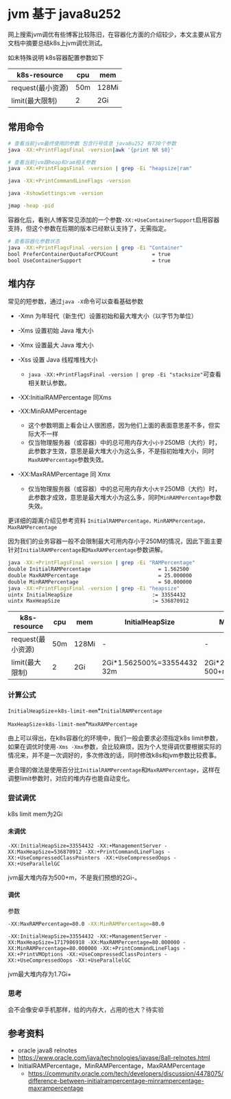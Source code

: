 # jvm 基于 java8u252

网上搜索jvm调优有些博客比较陈旧，在容器化方面的介绍较少，本文主要从官方文档中摘要总结k8s上jvm调优测试。

如未特殊说明 k8s容器配置参数如下

| k8s-resource      | cpu | mem   |
| ----------------- | --- | ----- |
| request(最小资源) | 50m | 128Mi |
| limit(最大限制)   | 2   | 2Gi   |

## 常用命令

```sh
# 查看当前jvm最终使用的参数 包含行号信息 java8u252 有730个参数
java -XX:+PrintFlagsFinal -version|awk '{print NR $0}'

# 查看当前jvm跟heap和ram相关参数
java -XX:+PrintFlagsFinal -version | grep -Ei "heapsize|ram"

java -XX:+PrintCommandLineFlags -version

java -XshowSettings:vm -version

jmap -heap -pid
```

容器化后，看别人博客常见添加的一个参数`-XX:+UseContainerSupport`启用容器支持，但这个参数在后期的版本已经默认支持了，无需指定。

```sh
# 查看容器化参数状态
java -XX:+PrintFlagsFinal -version | grep -Ei "Container"
bool PreferContainerQuotaForCPUCount           = true                                {product}
bool UseContainerSupport                       = true                                {product}
```

## 堆内存

常见的短参数，通过`java -X`命令可以查看基础参数

- -Xmn 为年轻代（新生代）设置初始和最大堆大小（以字节为单位）
- -Xms 设置初始 Java 堆大小
- -Xmx 设置最大 Java 堆大小
- -Xss 设置 Java 线程堆栈大小
  - `java -XX:+PrintFlagsFinal -version | grep -Ei "stacksize"`可查看相关默认参数。

- -XX:InitialRAMPercentage 同Xms
- -XX:MinRAMPercentage
  - 这个参数明面上看会让人很困惑，因为他们上面的表面意思差不多，但实际大不一样
  - 仅当物理服务器（或容器）中的总可用内存大小`小于`250MB（大约）时，此参数才生效，意思是最大堆大小为这么多，不是指初始堆大小，同时`MaxRAMPercentage`参数失效。
- -XX:MaxRAMPercentage 同 Xmx
  - 仅当物理服务器（或容器）中的总可用内存大小`大于`250MB（大约）时，此参数才成效，意思是最大堆大小为这么多，同时`MinRAMPercentage`参数失效。

更详细的距离介绍见参考资料 `InitialRAMPercentage，MinRAMPercentage，MaxRAMPercentage`

因为我们的业务容器一般不会限制最大可用内存小于250M的情况，因此下面主要针对`InitialRAMPercentage`和`MaxRAMPercentage`参数讲解。

```sh
java -XX:+PrintFlagsFinal -version | grep -Ei "RAMPercentage"
double InitialRAMPercentage                      = 1.562500                            {product}
double MaxRAMPercentage                          = 25.000000                           {product}
double MinRAMPercentage                          = 50.000000                           {product}
java -XX:+PrintFlagsFinal -version | grep -Ei "heapsize"
uintx InitialHeapSize                          := 33554432                            {product}
uintx MaxHeapSize                              := 536870912                           {product}
```

| k8s-resource      | cpu | mem   | InitialHeapSize            | MaxHeapSize             |
| ----------------- | --- | ----- | -------------------------- | ----------------------- |
| request(最小资源) | 50m | 128Mi | -                          | -                       |
| limit(最大限制)   | 2   | 2Gi   | 2Gi*1.562500%=33554432 32m | 2Gi*25%=536870912 500+m |

### 计算公式

`InitialHeapSize`=`k8s-limit-mem`*`InitialRAMPercentage`

`MaxHeapSize`=`k8s-limit-mem`*`MaxRAMPercentage`

由上可以得出，在k8s容器化的环境中，我们一般会要求必须指定k8s limit参数，如果在调优时使用`-Xms -Xmx`参数，会比较麻烦，因为个人觉得调优要根据实际的情况来，并不是一次调好的，多次修改的话，同时修改k8s和jvm参数比较费事。

更合理的做法是使用百分比`InitialRAMPercentage`和`MaxRAMPercentage`，这样在调整limit参数时，对应的堆内存也能自动变化。

### 尝试调优

k8s limit mem为2Gi

#### 未调优

```log
-XX:InitialHeapSize=33554432 -XX:+ManagementServer -XX:MaxHeapSize=536870912 -XX:+PrintCommandLineFlags -XX:+UseCompressedClassPointers -XX:+UseCompressedOops -XX:+UseParallelGC
```

jvm最大堆内存为500+m，不是我们预想的2Gi-。

#### 调优

参数

```sh
-XX:MaxRAMPercentage=80.0 -XX:MinRAMPercentage=80.0
```

```log
-XX:InitialHeapSize=33554432 -XX:+ManagementServer -XX:MaxHeapSize=1717986918 -XX:MaxRAMPercentage=80.000000 -XX:MinRAMPercentage=80.000000 -XX:+PrintCommandLineFlags -XX:+PrintVMOptions -XX:+UseCompressedClassPointers -XX:+UseCompressedOops -XX:+UseParallelGC
```

jvm最大堆内存为1.7Gi+

### 思考

会不会像安卓手机那样，给的内存大，占用的也大？待实验

## 参考资料

- oracle java8 relnotes
 - https://www.oracle.com/java/technologies/javase/8all-relnotes.html
- InitialRAMPercentage，MinRAMPercentage，MaxRAMPercentage
  - https://community.oracle.com/tech/developers/discussion/4478075/difference-between-initialrampercentage-minrampercentage-maxrampercentage